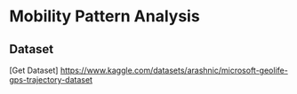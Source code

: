 # Mobility Pattern Analysis

## Dataset
[Get Dataset] https://www.kaggle.com/datasets/arashnic/microsoft-geolife-gps-trajectory-dataset
